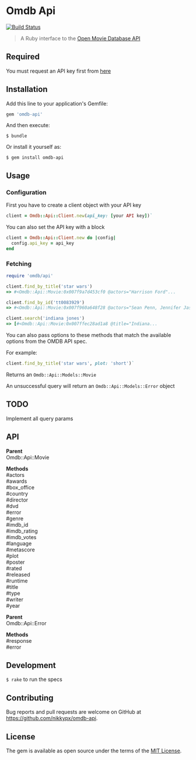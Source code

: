 # Omdb Api

[![Build Status](https://travis-ci.org/nikkypx/omdb-api.svg?branch=master)](https://travis-ci.org/nikkypx/omdb-api)

> A Ruby interface to the [Open Movie Database API](http://omdbapi.com/)

## Required

You must request an API key first from [here](http://omdbapi.com/apikey.aspx)

## Installation

Add this line to your application's Gemfile:

```ruby
gem 'omdb-api'
```

And then execute:

    $ bundle

Or install it yourself as:

    $ gem install omdb-api

## Usage

### Configuration

First you have to create a client object with your API key

```ruby
client = Omdb::Api::Client.new(api_key: [your API key])`
```

You can also set the API key with a block

```ruby
client = Omdb::Api::Client.new do |config|
  config.api_key = api_key
end
```

### Fetching

```ruby
require 'omdb/api'

client.find_by_title('star wars')
=> #<Omdb::Api::Movie:0x007f9a7d453cf0 @actors="Harrison Ford"...

client.find_by_id('tt0083929')
=> #<Omdb::Api::Movie:0x007f960a648f28 @actors="Sean Penn, Jennifer Jason Leigh, Judge Reinhold, Robert Romanus",

client.search('indiana jones')
=> [#<Omdb::Api::Movie:0x007ffec28ad1a8 @title="Indiana...
```

You can also pass options to these methods that match the available options from 
the OMDB API spec.

For example:

```ruby
client.find_by_title('star wars', plot: 'short')`
```

Returns an `Omdb::Api::Models::Movie`

An unsuccessful query will return an `Omdb::Api::Models::Error` object

## TODO
Implement all query params


## API

**Parent**<br />
Omdb::Api::Movie

**Methods**<br />
#actors<br />
#awards<br />
#box_office<br />
#country<br />
#director<br />
#dvd<br />
#error<br />
#genre<br />
#imdb_id<br />
#imdb_rating<br />
#imdb_votes<br />
#language<br />
#metascore<br />
#plot<br />
#poster<br />
#rated<br />
#released<br />
#runtime<br />
#title<br />
#type<br />
#writer<br />
#year<br />


**Parent**<br />
Omdb::Api::Error

**Methods**<br />
#response<br />
#error

## Development

`$ rake` to run the specs

## Contributing

Bug reports and pull requests are welcome on GitHub at https://github.com/nikkypx/omdb-api.

## License

The gem is available as open source under the terms of the [MIT License](http://opensource.org/licenses/MIT).
